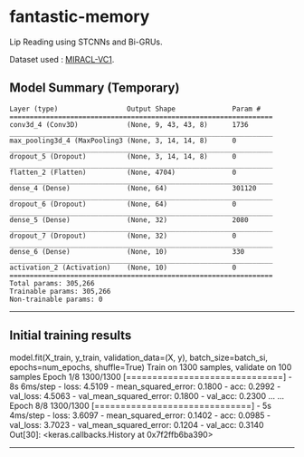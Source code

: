 # fantastic-memory

Lip Reading using STCNNs and Bi-GRUs.

Dataset used : [MIRACL-VC1](https://www.kaggle.com/apoorvwatsky/miraclvc1).

## Model Summary (Temporary)

```
Layer (type)                 Output Shape              Param #   
=================================================================
conv3d_4 (Conv3D)            (None, 9, 43, 43, 8)      1736      
_________________________________________________________________
max_pooling3d_4 (MaxPooling3 (None, 3, 14, 14, 8)      0         
_________________________________________________________________
dropout_5 (Dropout)          (None, 3, 14, 14, 8)      0         
_________________________________________________________________
flatten_2 (Flatten)          (None, 4704)              0         
_________________________________________________________________
dense_4 (Dense)              (None, 64)                301120    
_________________________________________________________________
dropout_6 (Dropout)          (None, 64)                0         
_________________________________________________________________
dense_5 (Dense)              (None, 32)                2080      
_________________________________________________________________
dropout_7 (Dropout)          (None, 32)                0         
_________________________________________________________________
dense_6 (Dense)              (None, 10)                330       
_________________________________________________________________
activation_2 (Activation)    (None, 10)                0         
=================================================================
Total params: 305,266
Trainable params: 305,266
Non-trainable params: 0
```
_____________
## Initial training results

model.fit(X_train, y_train, validation_data=(X, y), batch_size=batch_si,
      epochs=num_epochs, shuffle=True)
Train on 1300 samples, validate on 100 samples
Epoch 1/8
1300/1300 [==============================] - 8s 6ms/step - loss: 4.5109 - mean_squared_error: 0.1800 - acc: 0.2992 - val_loss: 4.5063 - val_mean_squared_error: 0.1800 - val_acc: 0.2300
...
...
Epoch 8/8
1300/1300 [==============================] - 5s 4ms/step - loss: 3.6097 - mean_squared_error: 0.1402 - acc: 0.0985 - val_loss: 3.7023 - val_mean_squared_error: 0.1204 - val_acc: 0.3140
Out[30]: <keras.callbacks.History at 0x7f2ffb6ba390>
____________________________________________________
